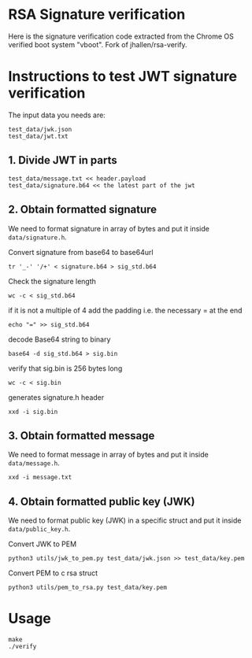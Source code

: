 # RSA Signature verification

Here is the signature verification code extracted from the Chrome OS
verified boot system "vboot". Fork of jhallen/rsa-verify.

# Instructions to test JWT signature verification

The input data you needs are:

```
test_data/jwk.json
test_data/jwt.txt
```

## 1. Divide JWT in parts

```
test_data/message.txt << header.payload
test_data/signature.b64 << the latest part of the jwt
```

## 2. Obtain formatted signature

We need to format signature in array of bytes and put it inside `data/signature.h`.

Convert signature from base64 to base64url
```
tr '_-' '/+' < signature.b64 > sig_std.b64
```

Check the signature length
```
wc -c < sig_std.b64
```

if it is not a multiple of 4 add the padding i.e. the necessary = at the end
```
echo "=" >> sig_std.b64
```

decode Base64 string to binary
```
base64 -d sig_std.b64 > sig.bin
```

verify that sig.bin is 256 bytes long
```
wc -c < sig.bin
```

generates signature.h header
```
xxd -i sig.bin
```

## 3. Obtain formatted message
We need to format message in array of bytes and put it inside `data/message.h`.
```
xxd -i message.txt
```

## 4. Obtain formatted public key (JWK)
We need to format public key (JWK) in a specific struct and put it inside `data/public_key.h`.

Convert JWK to PEM
```
python3 utils/jwk_to_pem.py test_data/jwk.json >> test_data/key.pem
```

Convert PEM to c rsa struct
```
python3 utils/pem_to_rsa.py test_data/key.pem
```

# Usage

```
make
./verify
```